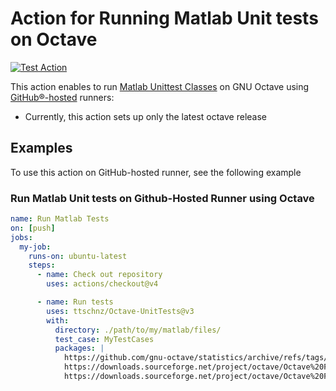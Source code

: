 # Action for Running Matlab Unit tests on Octave
[![Test Action](https://github.com/ttschnz/Octave-UnitTests/actions/workflows/test-actions.yml/badge.svg)](https://github.com/ttschnz/Octave-UnitTests/actions/workflows/test-actions.yml)

This action enables to run [Matlab Unittest Classes](https://ch.mathworks.com/help/matlab/ref/matlab.unittest.testcase-class.html) on GNU Octave using [GitHub&reg;-hosted](https://docs.github.com/en/free-pro-team@latest/actions/reference/specifications-for-github-hosted-runners) runners:

- Currently, this action sets up only the latest octave release

## Examples
To use this action on GitHub-hosted runner, see the following example

### Run Matlab Unit tests on Github-Hosted Runner using Octave

```yaml
name: Run Matlab Tests
on: [push]
jobs:
  my-job:
    runs-on: ubuntu-latest
    steps:
      - name: Check out repository
        uses: actions/checkout@v4

      - name: Run tests
        uses: ttschnz/Octave-UnitTests@v3
        with:
          directory: ./path/to/my/matlab/files/
          test_case: MyTestCases
          packages: |
            https://github.com/gnu-octave/statistics/archive/refs/tags/release-1.7.0.tar.gz
            https://downloads.sourceforge.net/project/octave/Octave%20Forge%20Packages/Individual%20Package%20Releases/struct-1.0.18.tar.gz
            https://downloads.sourceforge.net/project/octave/Octave%20Forge%20Packages/Individual%20Package%20Releases/optim-1.6.2.tar.gz

```
